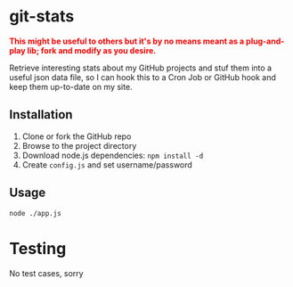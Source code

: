 
# git-stats

<span style="color: red">**This might be useful to others but it's by no means meant as a plug-and-play lib; fork and modify as you desire.**</span>

Retrieve interesting stats about my GitHub projects and stuf them into a useful json data file, so I can hook
this to a Cron Job or GitHub hook and keep them up-to-date on my site.

## Installation

1. Clone or fork the GitHub repo
2. Browse to the project directory
3. Download node.js dependencies: `npm install -d`
4. Create `config.js` and set username/password

## Usage

`node ./app.js`

# Testing

No test cases, sorry
